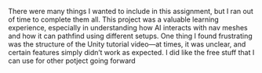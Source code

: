 There were many things I wanted to include in this assignment, but I ran out of time to complete them all. 
This project was a valuable learning experience, especially in understanding how AI interacts with nav meshes and how it can pathfind using different setups. 
One thing I found frustrating was the structure of the Unity tutorial video—at times, it was unclear, and certain features simply didn’t work as expected.
I did like the free stuff that I can use for other potject going forward 
